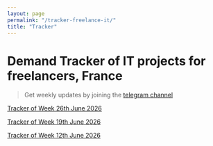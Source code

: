 ```yaml
---
layout: page
permalink: "/tracker-freelance-it/"
title: "Tracker"
---
```

# Demand Tracker of IT projects for freelancers, France
> Get weekly updates by joining the [telegram
> channel](https://t.me/+3y9PJaF335UxYTg0)

[Tracker of Week 26th June 2026](/tracker-20230703/)

[Tracker of Week 19th June 2026](/tracker-20230626/)

[Tracker of Week 12th June 2026](/tracker-20230619/)
